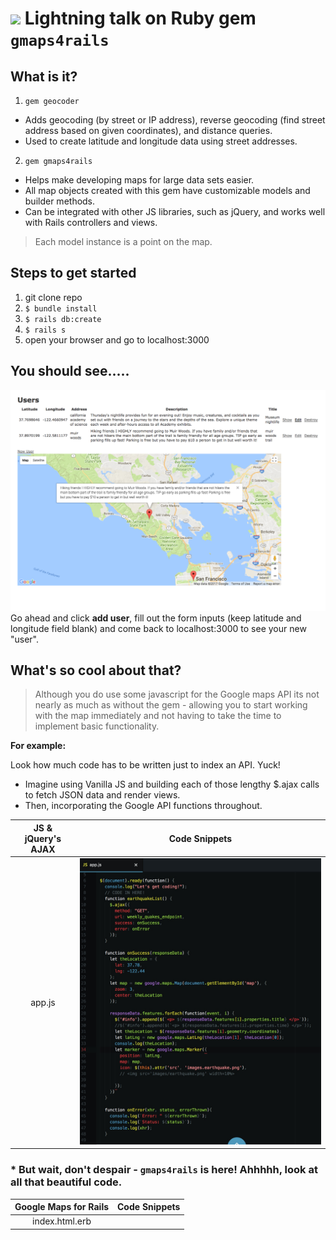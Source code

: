 # <img src="https://www.seeklogo.net/wp-content/uploads/2016/07/Ruby-logo.png" height="20px"> Lightning talk on Ruby gem `gmaps4rails`

## What is it?

1. `gem geocoder`

  * Adds geocoding (by street or IP address), reverse geocoding (find street address based on given coordinates), and distance queries.
  * Used to create latitude and longitude data using street addresses.

2. `gem gmaps4rails`
  * Helps make developing maps for large data sets easier.
  * All map objects created with this gem have customizable models and builder methods.
  * Can be integrated with other JS libraries, such as jQuery, and works well with Rails controllers and views.

> Each model instance is a point on the map.

## Steps to get started

1. git clone repo
2. `$ bundle install `
3. `$ rails db:create`
4. `$ rails s`
5. open your browser and go to localhost:3000

## You should see.....
![](https://github.com/NrupM/lightning-gmaps4rails/blob/master/app/assets/images/Gmaps4rails.png)
Go ahead and click **add user**, fill out the form inputs (keep latitude and longitude field blank) and come back to localhost:3000 to see your new "user".

## What's so cool about that?
> Although you do use some javascript for the Google maps API its not nearly as much as without the gem - allowing you to start working with the map immediately and not having to take the time to implement basic functionality.

**For example:**

Look how much code has to be written just to index an API. Yuck! 
- Imagine using Vanilla JS and building each of those lengthy $.ajax calls to fetch JSON data and render views.
- Then, incorporating the Google API functions throughout.

JS & jQuery's AJAX      |  Code Snippets
:----------------------:|:-------------------------:
app.js                  |![](https://github.com/NrupM/lightning-gmaps4rails/blob/master/app/assets/images/jqueryajax.png)    



### * But wait, don't despair - `gmaps4rails` is here! Ahhhhh, look at all that beautiful code.   


Google Maps for Rails   |  Code Snippets
:----------------------:|:-------------------------:
index.html.erb <script> |![](https://github.com/NrupM/lightning-gmaps4rails/blob/master/app/assets/images/users_indexview.png)
UsersController method  |![](https://github.com/NrupM/lightning-gmaps4rails/blob/master/app/assets/images/users_controller.png)


## Want a map for YOUR app?

 * I suggest going through this [tutorial](https://www.youtube.com/watch?v=R0l-7en3dUw&feature=youtu.be) before setting up the gem in your app. It takes less than 30 minutes(depending on familiarity with Rails) and gives you a good idea of how the gem works within an app. *Afterwards*, your implementation will be smooth sailing!
 * Be aware that the first setup takes at *least* 30 minutes.

### Helpful links below:

* [Google Maps for Rails github](https://github.com/apneadiving/Google-Maps-for-Rails)
* [Blog article discussing why you might wan to use gmaps4rails](https://anadea.info/blog/how-to-integrate-google-maps-into-ruby-on-rails-app)
* [Helpful tutorial](https://www.youtube.com/watch?v=R0l-7en3dUw&feature=youtu.be)
